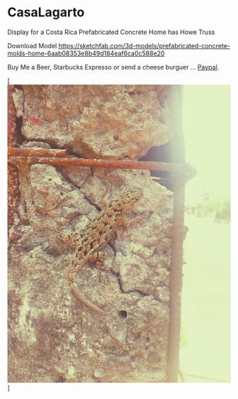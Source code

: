 # CasaLagarto

Display for a Costa Rica Prefabricated Concrete Home
has Howe Truss

Download Model https://sketchfab.com/3d-models/prefabricated-concrete-molds-home-6aab08353e8b49d184eaf6ca0c588e20

Buy Me a Beer, Starbucks Expresso or send a cheese burguer ... [Paypal](https://www.paypal.me/gospelOfLuke/25).

[![acuchillados en pleitos de embargos ... ](https://raw.githubusercontent.com/rgarro/CasaLagarto/main/lagarto.jpg)]
